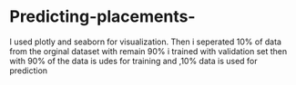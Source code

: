 # Predicting-placements-
I used plotly and seaborn for visualization.
Then i seperated 10% of data from the orginal dataset
with remain 90% i trained with validation set
then with 90% of the data is udes for training and ,10% data is used for prediction
